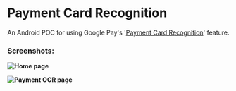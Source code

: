 # Payment Card Recognition
An Android POC for using Google Pay's '<a href="https://developers.google.com/pay/payment-card-recognition/debit-credit-card-recognition" target="_blank">Payment Card Recognition</a>' feature. 
<b />
### Screenshots:

![Home page](https://github.com/areebmomin/Payment-Card-Recognition/assets/43715712/74a29f25-4785-467f-95a7-228f503ff9af)

![Payment OCR page](https://github.com/areebmomin/Payment-Card-Recognition/assets/43715712/c82ec70b-e978-4838-97c9-1c5bc5231620)
